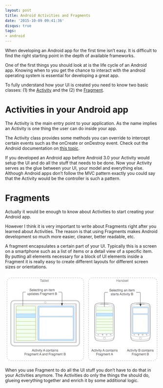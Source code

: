 ```yaml
---
layout: post
title: Android Activities and Fragments
date: '2015-10-09 09:41:36'
disqus: true
tags:
- android
---
```



When developing an Android app for the first time isn’t easy. It is difficult to find the right starting point in the depth of available frameworks.

One of the first things you should look at is the life cycle of an Android app. Knowing when to you get the chance to interact with the android operating system is essential for developing a great app.

To fully understand how your UI is created you need to know two basic classes: (1) the [Activity](http://developer.android.com/reference/android/app/Activity.html) and the (2) the [Fragment](http://developer.android.com/reference/android/app/Fragment.html).


# Activities in your Android app

The Activity is the main entry point to your application. As the name implies an Activity is one thing the user can do inside your app.

The Activity class provides some methods you can override to intercept certain events such as the onCreate or onDestroy event. Check out the Android documentation on [this topic](http://developer.android.com/guide/components/activities.html).

If you developed an Android app before Android 3.0 your Activity would setup the UI and do all the stuff that needs to be done. Now your Activity serves as the glue between your UI, your model and everything else. Although Android apps don’t follow the MVC pattern exactly you could say that the Activity would be the controller is such a pattern.


# Fragments

Actually it would be enough to know about Activities to start creating your Android app.

However I think it is very important to write about Fragments right after you learned about Activities. The reason is that using Fragments makes Android development so much more easier, cleaner, better readable, etc.

A fragment encapsulates a certain part of your UI. Typically this is a screen on a smartphone such as a list of items or a detail view of a specific item. By putting all elements necessary for a block of UI elements inside a Fragment it is really easy to create different layouts for different screen sizes or orientations.

![Android Fragments](/assets/images/android-fragments/fragments.png "Android Fragments")

When you use Fragment to do all the UI stuff you don’t have to do that in your Activities anymore. The Activities do only the things the should do, glueing everything together and enrich it by some additional logic.
